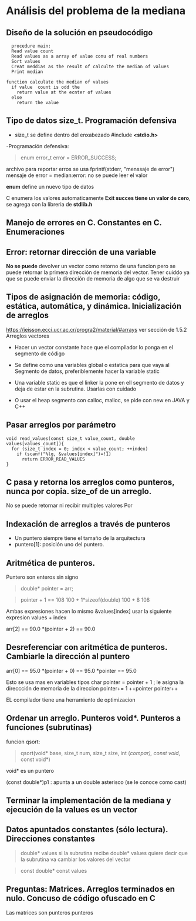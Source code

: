 # Análisis del problema de la mediana

## Diseño de la solución en pseudocódigo
~~~
  procedure main:
  Read value count 
  Read values as a array of value conu of real numbers
  Sort values
  Creat meddias as the result of calculte the median of values
  Print median 
  
function calculate the median of values
  if value  count is odd the 
    return value at the ecnter of values
  else
    return the value 
~~~


## Tipo de datos size_t. Programación defensiva
- size_t se define dentro del enxabezado #include **<stdio.h>**

-Programación defensiva:
>enum error_t error = ERROR_SUCCESS;

archivo para reportar erros se usa fprintf(stderr, "menssaje de error")
mensaje de error = median:error: no se puede leer el valor

**enum** define un nuevo tipo de datos


C enumera los valores automaticamente
**Exit succes tiene un valor de cero**, se agrega con la libreria de **stdlib.h**


## Manejo de errores en C. Constantes en C. Enumeraciones

## Error: retornar dirección de una variable

**No se puede** devolver un vector como retorno de una funcion pero se puede retornar la primera dirección de memoria del vector. Tener cuiddo ya que se puede enviar la dirección de memoria de algo que se va destruir


## Tipos de asignación de memoria: código, estática, automática, y dinámica. Inicialización de arreglos
https://jeisson.ecci.ucr.ac.cr/progra2/material/#arrays
ver sección de 1.5.2 Arreglos vectores

- Hacer un vector constante hace que el compilador lo ponga en el segmento de código 

- Se define como una variables global o estatica para que vaya al Segmento de datos,
preferiblemente hacer la variable static

- Una variable static es que el linker la pone en ell segmento de datos y deja de estar en 
la subrutina. Usarlas con cuidado

- O usar el heap segmento con calloc, malloc, se pide con new en JAVA y C++



## Pasar arreglos por parámetro

~~~
void read_values(const size_t value_count, double values[values_count]){
  for (size_t index = 0; index < value_count; ++index)
    if (scanf("%lg, &values[index]")=!1)
      return ERROR_READ_VALUES
}
~~~


## C pasa y retorna los arreglos como punteros, nunca por copia. size_of de un arreglo.
No se puede retornar ni recibir multiples valores
Por 


## Indexación de arreglos a través de punteros
- Un puntero siempre tiene el tamaño de la arquitectura
- puntero[1]: posición uno del puntero. 


## Aritmética de punteros.
Puntero son enteros sin signo
>double* pointer = arr; 

>pointer + 1 == 108
100     + 1*sizeof(double)
100     + 8
108

Ambas expresiones hacen lo mismo
&values[index] usar la siguiente expresion values + index

arr[2] == 90.0       *(pointer + 2) == 90.0

## Desreferenciar con aritmética de punteros. Cambiarle la dirección al puntero

arr[0] == 95.0       *(pointer + 0) == 95.0    *pointer == 95.0


Esto se usa mas en variables tipos char
pointer = pointer + 1 ; le asigna la direccción de memoria de la direccion 
pointer+= 1
++pointer
pointer++

EL compilador tiene una herramiento de optimizacion 
## Ordenar un arreglo. Punteros void*. Punteros a funciones (subrutinas)

funcion qsort:
>qsort(void* base, size_t num, size_t size, int (*compar), const void*, const void*)

void* es un puntero


(const double*)p1 : apunta a un double asterisco (se le conoce como cast) 


## Terminar la implementación de la mediana y ejecución de la values es un vector


## Datos apuntados constantes (sólo lectura). Direcciones constantes
>double* values
si la subrutina recibe double* values quiere decir que la subrutina va cambiar los 
valores del vector

>const double* const values


## Preguntas: Matrices. Arreglos terminados en nulo. Concuso de código ofuscado en C
Las matrices son punteros  punteros
